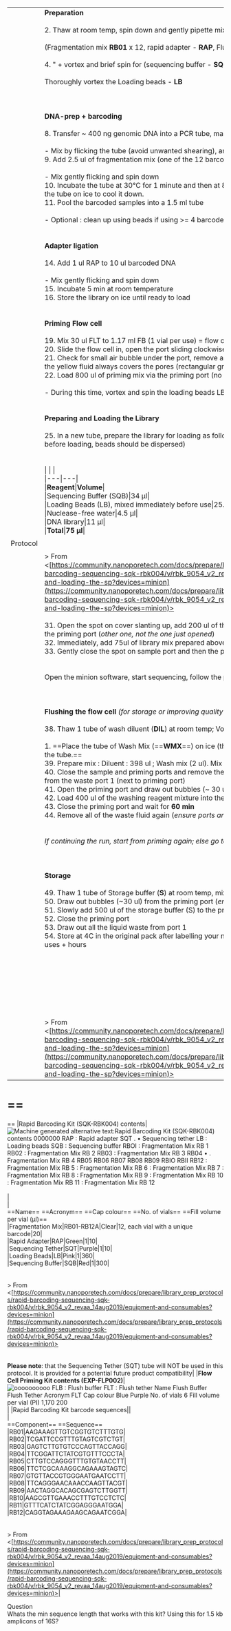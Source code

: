 |   |   |
|---|---|
|Protocol|**Preparation**<br><br>2. Thaw at room temp, spin down and gently pipette mix all these components<br><br>(Fragmentation mix **RB01** x 12, rapid adapter - **RAP**, Flush tether - **FLT**)<br><br>4. " + vortex and brief spin for (sequencing buffer - **SQB**, Flush buffer - FLB or **FB**).<br><br>Thoroughly vortex the Loading beads - **LB**<br><br>  <br><br>**DNA-prep + barcoding**<br><br>8. Transfer ~ 400 ng genomic DNA into a PCR tube, make volume upto 7.5 ul<br>    <br>    - Mix by flicking the tube (avoid unwanted shearing), and spin down<br>9. Add 2.5 ul of fragmentation mix (one of the 12 barcodes) to each sample<br>    <br>    - Mix gently flicking and spin down<br>10. Incubate the tube at 30°C for 1 minute and then at 80°C for 1 minute. Briefly put the tube on ice to cool it down.<br>11. Pool the barcoded samples into a 1.5 ml tube<br>    <br>    - Optional : clean up using beads if using >= 4 barcoded samples<br>  <br><br>**Adapter ligation**<br><br>14. Add 1 ul RAP to 10 ul barcoded DNA<br>    <br>    - Mix gently flicking and spin down<br>15. Incubate 5 min at room temperature<br>16. Store the library on ice until ready to load<br>  <br><br>**Priming Flow cell**<br><br>19. Mix 30 ul FLT to 1.17 ml FB (1 vial per use) = flow cell priming mix ; Vortex it<br>20. Slide the flow cell in, open the port sliding clockwise<br>21. Check for small air bubble under the port, remove a few ul - making sure that the yellow fluid always covers the pores (rectangular grid in front of spot on)<br>22. Load 800 ul of priming mix via the priming port (no air bubbles), wait 5 min<br>    <br>    - During this time, vortex and spin the loading beads LB and<br>  <br><br>**Preparing and Loading the Library**<br><br>25. In a new tube, prepare the library for loading as follows: (pipette to mix well before loading, beads should be dispersed)<br>  <br><br>\|   \|   \|<br>\|---\|---\|<br>\|**Reagent**\|**Volume**\|<br>\|Sequencing Buffer (SQB)\|34 µl\|<br>\|Loading Beads (LB), mixed immediately before use\|25.5 µl\|<br>\|Nuclease-free water\|4.5 µl\|<br>\|DNA library\|11 µl\|<br>\|**Total**\|**75 µl**\|<br><br>  <br>> From <[https://community.nanoporetech.com/docs/prepare/library_prep_protocols/rapid-barcoding-sequencing-sqk-rbk004/v/rbk_9054_v2_revaa_14aug2019/priming-and-loading-the-sp?devices=minion](https://community.nanoporetech.com/docs/prepare/library_prep_protocols/rapid-barcoding-sequencing-sqk-rbk004/v/rbk_9054_v2_revaa_14aug2019/priming-and-loading-the-sp?devices=minion)>  <br>  <br>31. Open the spot on cover slanting up, add 200 ul of the remaining priming mix into the priming port (_other one, not the one just opened_)<br>32. Immediately, add 75ul of library mix prepared above in a dropwise manner<br>33. Gently close the spot on sample port and then the priming port<br>  <br><br>Open the minion software, start sequencing, follow the prompts.<br><br>  <br><br>**Flushing the flow cell** _(for storage or improving quality in between a run)_<br><br>38. Thaw 1 tube of wash diluent (**DIL**) at room temp; Vortex and put it on ice<br>    <br>    1. ==Place the tube of Wash Mix (==**WMX**==) on ice (this is DNAse I). Do not vortex the tube.==<br>39. Prepare mix : Diluent : 398 ul ; Wash mix (2 ul). Mix by pipetting, place on ice<br>40. Close the sample and priming ports and remove the waste fluid (snake tube) from the waste port 1 (next to priming port)<br>41. Open the priming port and draw out bubbles (~ 30 ul) from the priming port<br>42. Load 400 ul of the washing reagent mixture into the priming port<br>43. Close the priming port and wait for **60 min**<br>44. Remove all of the waste fluid again (_ensure ports are closed_)<br>  <br><br>_If continuing the run, start from priming again; else go to storage_<br><br>  <br><br>**Storage**<br><br>49. Thaw 1 tube of Storage buffer (**S**) at room temp, mix by pipetting<br>50. Draw out bubbles (~30 ul) from the priming port (_ensure ports are closed_)<br>51. Slowly add 500 ul of the storage buffer (S) to the priming port<br>52. Close the priming port<br>53. Draw out all the liquid waste from port 1<br>54. Store at 4C in the original pack after labelling your name, date and number of uses + hours<br>  <br><br>  <br>  <br>  <br>  <br>  <br>  <br>> From <[https://community.nanoporetech.com/docs/prepare/library_prep_protocols/rapid-barcoding-sequencing-sqk-rbk004/v/rbk_9054_v2_revaa_14aug2019/priming-and-loading-the-sp?devices=minion](https://community.nanoporetech.com/docs/prepare/library_prep_protocols/rapid-barcoding-sequencing-sqk-rbk004/v/rbk_9054_v2_revaa_14aug2019/priming-and-loading-the-sp?devices=minion)>|
==  
====  
==
|Rapid Barcoding Kit (SQK-RBK004) contents|![Machine generated alternative text:Rapid Barcoding Kit (SQK-RBK004) contents 0000000 RAP : Rapid adapter SQT . • Sequencing tether LB : Loading beads SQB : Sequencing buffer RBOI : Fragmentation Mix RB 1 RB02 : Fragmentation Mix RB 2 RB03 : Fragmentation Mix RB 3 RB04 • . Fragmentation Mix RB 4 RB05 RB06 RB07 RB08 RB09 RBIO RBII RB12 : Fragmentation Mix RB 5 : Fragmentation Mix RB 6 : Fragmentation Mix RB 7 : Fragmentation Mix RB 8 : Fragmentation Mix RB 9 : Fragmentation Mix RB 10 : Fragmentation Mix RB 11 : Fragmentation Mix RB 12 ](Exported%20image%2020250102022412-0.png)  <br><br>\|<br>\|<br>==Name== ==Acronym== ==Cap colour== ==No. of vials== ==Fill volume per vial (μl)==<br>\|Fragmentation Mix\|RB01-RB12A\|Clear\|12, each vial with a unique barcode\|20\|<br>\|Rapid Adapter\|RAP\|Green\|1\|10\|<br>\|Sequencing Tether\|SQT\|Purple\|1\|10\|<br>\|Loading Beads\|LB\|Pink\|1\|360\|<br>\|Sequencing Buffer\|SQB\|Red\|1\|300\|<br><br>  <br>> From <[https://community.nanoporetech.com/docs/prepare/library_prep_protocols/rapid-barcoding-sequencing-sqk-rbk004/v/rbk_9054_v2_revaa_14aug2019/equipment-and-consumables?devices=minion](https://community.nanoporetech.com/docs/prepare/library_prep_protocols/rapid-barcoding-sequencing-sqk-rbk004/v/rbk_9054_v2_revaa_14aug2019/equipment-and-consumables?devices=minion)>  <br>  <br><br>**Please note**: that the Sequencing Tether (SQT) tube will NOT be used in this protocol. It is provided for a potential future product compatibility|
|**Flow Cell Priming Kit contents (EXP-FLP002)**|![oooooooooo FLB : Flush buffer FLT : Flush tether Name Flush Buffer Flush Tether Acronym FLT Cap colour Blue Purple No. of vials 6 Fill volume per vial (PI) 1,170 200 ](Exported%20image%2020250102022417-1.png)|
|Rapid Barcoding Kit barcode sequences|\|<br>\|<br>==Component== ==Sequence==<br>\|RB01\|AAGAAAGTTGTCGGTGTCTTTGTG\|<br>\|RB02\|TCGATTCCGTTTGTAGTCGTCTGT\|<br>\|RB03\|GAGTCTTGTGTCCCAGTTACCAGG\|<br>\|RB04\|TTCGGATTCTATCGTGTTTCCCTA\|<br>\|RB05\|CTTGTCCAGGGTTTGTGTAACCTT\|<br>\|RB06\|TTCTCGCAAAGGCAGAAAGTAGTC\|<br>\|RB07\|GTGTTACCGTGGGAATGAATCCTT\|<br>\|RB08\|TTCAGGGAACAAACCAAGTTACGT\|<br>\|RB09\|AACTAGGCACAGCGAGTCTTGGTT\|<br>\|RB10\|AAGCGTTGAAACCTTTGTCCTCTC\|<br>\|RB11\|GTTTCATCTATCGGAGGGAATGGA\|<br>\|RB12\|CAGGTAGAAAGAAGCAGAATCGGA\|<br><br>  <br>> From <[https://community.nanoporetech.com/docs/prepare/library_prep_protocols/rapid-barcoding-sequencing-sqk-rbk004/v/rbk_9054_v2_revaa_14aug2019/equipment-and-consumables?devices=minion](https://community.nanoporetech.com/docs/prepare/library_prep_protocols/rapid-barcoding-sequencing-sqk-rbk004/v/rbk_9054_v2_revaa_14aug2019/equipment-and-consumables?devices=minion)>|
 
Question  
Whats the min sequence length that works with this kit? Using this for 1.5 kb amplicons of 16S?